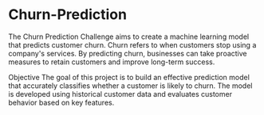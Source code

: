 # Churn-Prediction
The Churn Prediction Challenge aims to create a machine learning model that predicts customer churn. Churn refers to when customers stop using a company's services. By predicting churn, businesses can take proactive measures to retain customers and improve long-term success.

Objective
The goal of this project is to build an effective prediction model that accurately classifies whether a customer is likely to churn. The model is developed using historical customer data and evaluates customer behavior based on key features.
